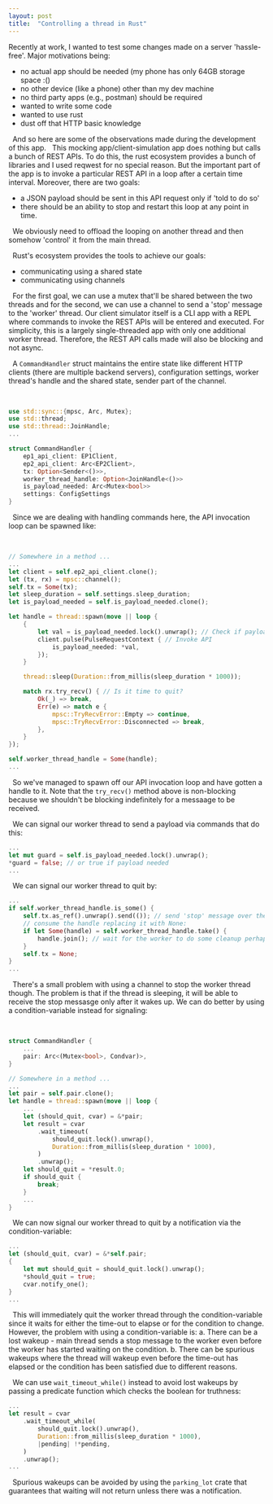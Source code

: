 ```yaml
---
layout: post
title:  "Controlling a thread in Rust"
---
```


Recently at work, I wanted to test some changes made on a server 'hassle-free'. Major motivations being:
- no actual app should be needed (my phone has only 64GB storage space :()
- no other device (like a phone) other than my dev machine
- no third party apps (e.g., postman) should be required
- wanted to write some code
- wanted to use rust
- dust off that HTTP basic knowledge

&nbsp;
And so here are some of the observations made during the development of this app.
&nbsp;
This mocking app/client-simulation app does nothing but calls a bunch of REST APIs. To do this, the rust ecosystem provides a bunch of libraries and I used reqwest for no special reason.
But the important part of the app is to invoke a particular REST API in a loop after a certain time interval. Moreover, there are two goals: 
- a JSON payload should be sent in this API request only if 'told to do so'
- there should be an ability to stop and restart this loop at any point in time.

&nbsp;
We obviously need to offload the looping on another thread and then somehow 'control' it from the main thread.

&nbsp;
Rust's ecosystem provides the tools to achieve our goals:
- communicating using a shared state
- communicating using channels

&nbsp;
For the first goal, we can use a mutex that'll be shared between the two threads and for the second, we can use a channel to send a 'stop' message to the 'worker' thread.
Our client simulator itself is a CLI app with a REPL where commands to invoke the REST APIs will be entered and executed. For simplicity, this is a largely single-threaded app with only one additional worker thread. Therefore, the REST API calls made will also be blocking and not async.

&nbsp;
A `CommandHandler` struct maintains the entire state like different HTTP clients (there are multiple backend servers), configuration settings, worker thread's handle and the shared state, sender part of the channel.

&nbsp;
```Rust
use std::sync::{mpsc, Arc, Mutex};
use std::thread;
use std::thread::JoinHandle;
...

struct CommandHandler {
    ep1_api_client: EP1Client,
    ep2_api_client: Arc<EP2Client>,
    tx: Option<Sender<()>>,
    worker_thread_handle: Option<JoinHandle<()>>
    is_payload_needed: Arc<Mutex<bool>> 
    settings: ConfigSettings
}
```

&nbsp;
Since we are dealing with handling commands here, the API invocation loop can be spawned like:

&nbsp;
```Rust
// Somewhere in a method ...
...
let client = self.ep2_api_client.clone();
let (tx, rx) = mpsc::channel();
self.tx = Some(tx);
let sleep_duration = self.settings.sleep_duration;
let is_payload_needed = self.is_payload_needed.clone();

let handle = thread::spawn(move || loop {
    {
        let val = is_payload_needed.lock().unwrap(); // Check if payload needed
        client.pulse(PulseRequestContext { // Invoke API
            is_payload_needed: *val,
        });
    }

    thread::sleep(Duration::from_millis(sleep_duration * 1000));

    match rx.try_recv() { // Is it time to quit?
        Ok(_) => break,
        Err(e) => match e {
            mpsc::TryRecvError::Empty => continue,
            mpsc::TryRecvError::Disconnected => break,
        },
    }
});

self.worker_thread_handle = Some(handle);
...
```

&nbsp;
So we've managed to spawn off our API invocation loop and have gotten a handle to it. Note that the `try_recv()` method above is non-blocking because we shouldn't be blocking indefinitely for a messaage to be received. 

&nbsp;
We can signal our worker thread to send a payload via commands that do this:
```Rust
...
let mut guard = self.is_payload_needed.lock().unwrap();
*guard = false; // or true if payload needed
...
```

&nbsp;
We can signal our worker thread to quit by:
```Rust
...
if self.worker_thread_handle.is_some() {
    self.tx.as_ref().unwrap().send(()); // send 'stop' message over the channel
    // consume the handle replacing it with None:
    if let Some(handle) = self.worker_thread_handle.take() { 
        handle.join(); // wait for the worker to do some cleanup perhaps
    }
    self.tx = None;
}
...
```

&nbsp;
There's a small problem with using a channel to stop the worker thread though. The problem is that if the thread is sleeping, it will be able to receive the stop messasge only after it wakes up. We can do better by using a condition-variable instead for signaling:

&nbsp;
```Rust
struct CommandHandler {
    ...
    pair: Arc<(Mutex<bool>, Condvar)>,
}

// Somewhere in a method ...
...
let pair = self.pair.clone();
let handle = thread::spawn(move || loop {
    ...
    let (should_quit, cvar) = &*pair;
    let result = cvar
        .wait_timeout(
            should_quit.lock().unwrap(),
            Duration::from_millis(sleep_duration * 1000),
        )
        .unwrap();
    let should_quit = *result.0;
    if should_quit {
        break;
    }
    ...
}
```

&nbsp;
We can now signal our worker thread to quit by a notification via the condition-variable:
&nbsp;
```Rust
...
let (should_quit, cvar) = &*self.pair;
{
    let mut should_quit = should_quit.lock().unwrap();
    *should_quit = true;
    cvar.notify_one();
}
...
```
&nbsp;
This will immediately quit the worker thread through the condition-variable since it waits for either the time-out to elapse or for the condition to change. However, the problem with using a condition-variable is:
a. There can be a lost wakeup - main thread sends a stop message to the worker even before the worker has started waiting on the condition.
b. There can be spurious wakeups where the thread will wakeup even before the time-out has elapsed or the condition has been satisfied due to different reasons.

&nbsp;
We can use `wait_timeout_while()` instead to avoid lost wakeups by passing a predicate function which checks the boolean for truthness:
&nbsp;
```Rust
...
let result = cvar
    .wait_timeout_while(
        should_quit.lock().unwrap(),
        Duration::from_millis(sleep_duration * 1000),
        |pending| !*pending,
    )
    .unwrap();
...
```

&nbsp;
Spurious wakeups can be avoided by using the `parking_lot` crate that guarantees that waiting will not return unless there was a notification.

